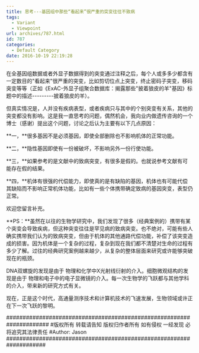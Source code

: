 ```yaml
---
title: 思考---基因组中那些“看起来”很严重的突变往往不致病
tags:
  - Variant
  - Viewpoint
url: archives/787.html
id: 787
categories:
  - Default Category
date: 2016-10-19 22:19:28
---
```


在全基因组数据或者外显子数据得到的突变通过注释之后，每个人或多多少都含有一定数目的"看起来"很严重的突变，比如剪切位点上突变，终止密码子突变，移码突变等等（正如《ExAC-外显子组聚合数据库：揭露那些"披着狼皮的羊"基因》标题中的描述---------披着狼皮的羊）。

但真实情况是，人并没有疾病表型，或者疾病只与其中的个别突变有关系，其他的突变都没有影响。这是我一直思考的问题，偶然机会，我向业内做遗传咨询的一个博士（感谢）提出这个问题，讨论之后认为主要有以下几点原因：

**一，**很多基因不是必须基因，即使全部删除也不影响机体的正常功能。

**二，**隐性基因即使有一份被破坏，不影响另外一份行使功能。

**三，**如果参考的是文献中的致病突变，有很多是假的。也就说参考文献有可能存在假的结果。

**四，**机体有很强的代偿能力，即使真的是有缺陷的基因，机体也有可能代偿其缺陷而不影响正常机体功能，比如有一些个体携带确定致病的基因突变，表型仍正常。

欢迎您留言补充。


**PS：**虽然在以往的生物学研究中，我们发现了很多（经典案例的）携带有某个突变会导致疾病，但这种突变往往是罕见病的致病突变。也不绝对，可能有些人确实携带我们认为的致病突变，但由于机体的其他通路代偿功能，补偿了该突变造成的损害。因为机体是一个复杂的过程，复杂到现在我们都不清楚对生命的过程有多少了解。过往的经典研究案例越来越少，从复杂的整体层面来研究或许能够突破现在的瓶颈。

DNA双螺旋的发现是由于 物理和化学中X光射线衍射的介入。细胞微观结构的发现是由于 物理和电子中的电子显微镜的介入。每一次生物学的飞跃都与其他学科的介入，带来新的研究方式有关。

现在，正是这个时代，高通量测序技术和计算机技术的飞速发展，生物领域或许正在下一次飞跃的黎明。

\#####################################################################
\#版权所有 转载请告知 版权归作者所有 如有侵权 一经发现 必将追究其法律责任
\#Author: Jason
\####################################################################
